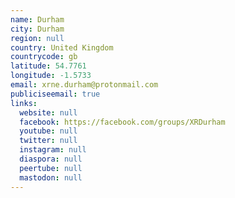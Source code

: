 ```yaml
---
name: Durham
city: Durham
region: null
country: United Kingdom
countrycode: gb
latitude: 54.7761
longitude: -1.5733
email: xrne.durham@protonmail.com
publiciseemail: true
links:
  website: null
  facebook: https://facebook.com/groups/XRDurham
  youtube: null
  twitter: null
  instagram: null
  diaspora: null
  peertube: null
  mastodon: null
---
```

